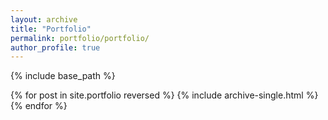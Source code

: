 ```yaml
---
layout: archive
title: "Portfolio"
permalink: portfolio/portfolio/
author_profile: true
---
```


{% include base_path %}

{% for post in site.portfolio reversed %}
  {% include archive-single.html %}
{% endfor %}
